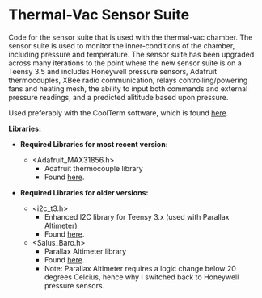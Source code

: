 # Thermal-Vac Sensor Suite
Code for the sensor suite that is used with the thermal-vac chamber. 
The sensor suite is used to monitor the inner-conditions of the chamber, including pressure and temperature.
The sensor suite has been upgraded across many iterations to the point where the new sensor suite is on a Teensy 3.5
and includes Honeywell pressure sensors, Adafruit thermocouples, XBee radio communication, relays controlling/powering
fans and heating mesh, the ability to input both commands and external pressure readings, and a predicted alititude
based upon pressure.

Used preferably with the CoolTerm software, which is found [here](http://freeware.the-meiers.org/).

**Libraries:**

- **Required Libraries for most recent version:**
  - <Adafruit_MAX31856.h> 
    - Adafruit thermocouple library
    - Found [here](https://github.com/adafruit/Adafruit_MAX31856).

- **Required Libraries for older versions:**
  - <i2c_t3.h>
    - Enhanced I2C library for Teensy 3.x (used with Parallax Altimeter)
    - Found [here](https://github.com/nox771/i2c_t3).
  - <Salus_Baro.h>
    - Parallax Altimeter library
    - Found [here](https://github.com/MNSGC-Ballooning/baro).
    - Note: Parallax Altimeter requires a logic change below 20 degrees Celcius, hence why I switched back to Honeywell pressure sensors.
  
